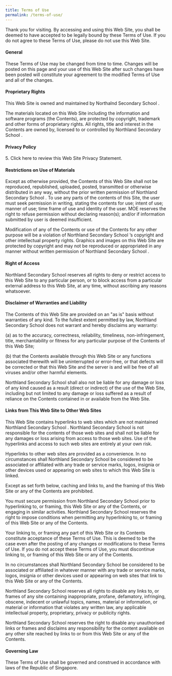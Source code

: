 ```yaml
---
title: Terms of Use
permalink: /terms-of-use/
---
```

<p>Thank you for visiting. By accessing and using this Web Site, you shall be deemed to have accepted to be legally bound by these Terms of Use. If you do not agree to these Terms of Use, please do not use this Web Site.</p>
<h4><strong>General</strong></h4>
<p>These Terms of Use may be changed from time to time. Changes will be posted on this page and your use of this Web Site after such changes have been posted will constitute your agreement to the modified Terms of Use and all of the changes.</p>
<h4><strong>Proprietary Rights</strong></h4>
<p>This Web Site is owned and maintained by Northalnd Secondary School .</p>
<p>The materials located on this Web Site including the information and software programs (the Contents), are protected by copyright, trademark and other forms of proprietary rights. All rights, title and interest in the Contents are owned by, licensed to or controlled by Northland Secondary School .</p>
<h4><strong>Privacy Policy</strong></h4>
<p>5. Click here to review this Web Site Privacy Statement.</p>
<h4><strong>Restrictions on Use of Materials</strong></h4>
<p>Except as otherwise provided, the Contents of this Web Site shall not be reproduced, republished, uploaded, posted, transmitted or otherwise distributed in any way, without the prior written permission of Northland Secondary School . To use any parts of the contents of this Site, the user must seek permission in writing, stating the contents for use; intent of use; manner of use; time frame of use and identity of the user. MOE reserves the right to refuse permission without declaring reason(s); and/or if information submitted by user is deemed insufficient.</p>
<p>Modification of any of the Contents or use of the Contents for any other purpose will be a violation of Northland Secondary School &rsquo;s copyright and other intellectual property rights. Graphics and images on this Web Site are protected by copyright and may not be reproduced or appropriated in any manner without written permission of Northland Secondary School .</p>
<h4><strong>Right of Access</strong></h4>
<p>Northland Secondary School reserves all rights to deny or restrict access to this Web Site to any particular person, or to block access from a particular external address to this Web Site, at any time, without ascribing any reasons whatsoever.</p>
<h4><strong>Disclaimer of Warranties and Liability</strong></h4>
<p>The Contents of this Web Site are provided on an "as is" basis without warranties of any kind. To the fullest extent permitted by law, Northland Secondary School does not warrant and hereby disclaims any warranty:</p>
<p>(a) as to the accuracy, correctness, reliability, timeliness, non-infringement, title, merchantability or fitness for any particular purpose of the Contents of this Web Site;</p>
<p>(b) that the Contents available through this Web Site or any functions associated therewith will be uninterrupted or error-free, or that defects will be corrected or that this Web Site and the server is and will be free of all viruses and/or other harmful elements.</p>
<p>Northland Secondary School shall also not be liable for any damage or loss of any kind caused as a result (direct or indirect) of the use of the Web Site, including but not limited to any damage or loss suffered as a result of reliance on the Contents contained in or available from the Web Site.</p>
<h4><strong>Links from This Web Site to Other Web Sites</strong></h4>
<p>This Web Site contains hyperlinks to web sites which are not maintained Northland Secondary School . Northland Secondary School is not responsible for the contents of those web sites and shall not be liable for any damages or loss arising from access to those web sites. Use of the hyperlinks and access to such web sites are entirely at your own risk.</p>
<p>Hyperlinks to other web sites are provided as a convenience. In no circumstances shall Northland Secondary School be considered to be associated or affiliated with any trade or service marks, logos, insignia or other devices used or appearing on web sites to which this Web Site is linked.</p>
<p>Except as set forth below, caching and links to, and the framing of this Web Site or any of the Contents are prohibited.</p>
<p>You must secure permission from Northland Secondary School prior to hyperlinking to, or framing, this Web Site or any of the Contents, or engaging in similar activities. Northland Secondary School reserves the right to impose conditions when permitting any hyperlinking to, or framing of this Web Site or any of the Contents.</p>
<p>Your linking to, or framing any part of this Web Site or its Contents constitute acceptance of these Terms of Use. This is deemed to be the case even after the posting of any changes or modifications to these Terms of Use. If you do not accept these Terms of Use, you must discontinue linking to, or framing of this Web Site or any of the Contents.</p>
<p>In no circumstances shall Northland Secondary School be considered to be associated or affiliated in whatever manner with any trade or service marks, logos, insignia or other devices used or appearing on web sites that link to this Web Site or any of the Contents.</p>
<p>Northland Secondary School reserves all rights to disable any links to, or frames of any site containing inappropriate, profane, defamatory, infringing, obscene, indecent or unlawful topics, names, material or information, or material or information that violates any written law, any applicable intellectual property, proprietary, privacy or publicity rights.</p>
<p>Northland Secondary School reserves the right to disable any unauthorised links or frames and disclaims any responsibility for the content available on any other site reached by links to or from this Web Site or any of the Contents.</p>
<h4><strong>Governing Law</strong></h4>
<p>These Terms of Use shall be governed and construed in accordance with laws of the Republic of Singapore.</p>